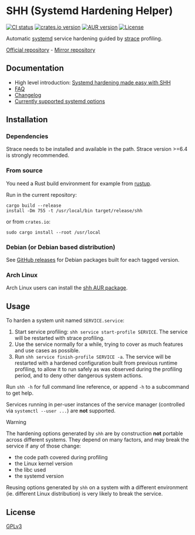 # SHH (Systemd Hardening Helper)

[![CI status](https://github.com/desbma/shh/actions/workflows/ci.yml/badge.svg)](https://github.com/desbma/shh/actions)
[![crates.io version](https://img.shields.io/crates/v/systemd-hardening-helper)](https://crates.io/crates/systemd-hardening-helper)
[![AUR version](https://img.shields.io/aur/version/shh.svg?style=flat)](https://aur.archlinux.org/packages/shh/)
[![License](https://img.shields.io/github/license/desbma/shh.svg?style=flat)](https://github.com/desbma/shh/blob/master/LICENSE)

Automatic [systemd](https://systemd.io/) service hardening guided by [strace](https://strace.io/) profiling.

[Official repository](https://github.com/desbma/shh) - [Mirror repository](https://github.com/synacktiv/shh)

## Documentation

- High level introduction: [Systemd hardening made easy with SHH](https://www.synacktiv.com/publications/systemd-hardening-made-easy-with-shh)
- [FAQ](FAQ.md)
- [Changelog](CHANGELOG.md)
- [Currently supported systemd options](systemd_options.md)

## Installation

### Dependencies

Strace needs to be installed and available in the path. Strace version >=6.4 is strongly recommended.

### From source

You need a Rust build environment for example from [rustup](https://rustup.rs/).

Run in the current repository:

```
cargo build --release
install -Dm 755 -t /usr/local/bin target/release/shh
```

or from `crates.io`:

```
sudo cargo install --root /usr/local
```

### Debian (or Debian based distribution)

See [GitHub releases](https://github.com/desbma/shh/releases) for Debian packages built for each tagged version.

### Arch Linux

Arch Linux users can install the [shh AUR package](https://aur.archlinux.org/packages/shh).

## Usage

To harden a system unit named `SERVICE.service`:

1. Start service profiling: `shh service start-profile SERVICE`. The service will be restarted with strace profiling.
2. Use the service normally for a while, trying to cover as much features and use cases as possible.
3. Run `shh service finish-profile SERVICE -a`. The service will be restarted with a hardened configuration built from previous runtime profiling, to allow it to run safely as was observed during the profiling period, and to deny other dangerous system actions.

Run `shh -h` for full command line reference, or append `-h` to a subcommand to get help.

Services running in per-user instances of the service manager (controlled via `systemctl --user ...`) are **not** supported.

> [!WARNING]
> The hardening options generated by `shh` are by construction **not** portable across different systems.
> They depend on many factors, and may break the service if any of those change:
>
> - the code path covered during profiling
> - the Linux kernel version
> - the libc used
> - the systemd version
>
> Reusing options generated by `shh` on a system with a different environment (ie. different Linux distribution) is very likely to break the service.

## License

[GPLv3](https://www.gnu.org/licenses/gpl-3.0-standalone.html)
